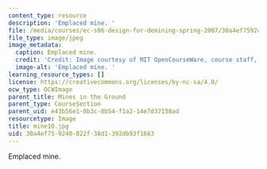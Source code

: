 ```yaml
---
content_type: resource
description: 'Emplaced mine. '
file: /media/courses/ec-s06-design-for-demining-spring-2007/30a4ef759240822f38d1392db93f1683_mine10.jpg
file_type: image/jpeg
image_metadata:
  caption: Emplaced mine.
  credit: 'Credit: Image courtesy of MIT OpenCourseWare, course staff, and students.'
  image-alt: 'Emplaced mine. '
learning_resource_types: []
license: https://creativecommons.org/licenses/by-nc-sa/4.0/
ocw_type: OCWImage
parent_title: Mines in the Ground
parent_type: CourseSection
parent_uid: e43b56e1-0b3c-8b54-f1a2-14e7d37158ad
resourcetype: Image
title: mine10.jpg
uid: 30a4ef75-9240-822f-38d1-392db93f1683
---
```

Emplaced mine. 